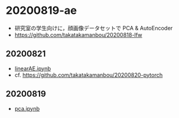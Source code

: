 # 20200819-ae

- 研究室の学生向けに，顔画像データセットで PCA & AutoEncoder
- https://github.com/takatakamanbou/20200818-lfw

## 20200821

- [linearAE.ipynb](./linearAE.ipynb)
- cf. https://github.com/takatakamanbou/20200820-pytorch

## 20200819

- [pca.ipynb](./pca.ipynb)
